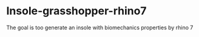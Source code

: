 # Insole-grasshopper-rhino7
The goal is too generate an insole with biomechanics properties by rhino 7
